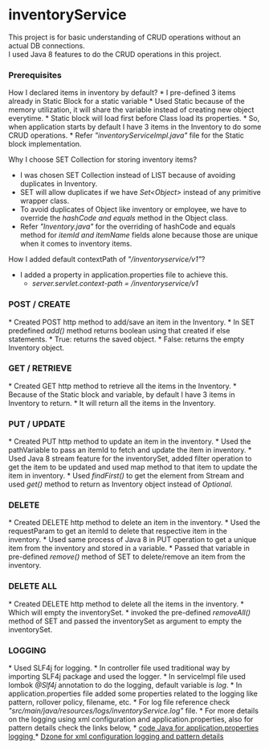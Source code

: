 # inventoryService
This project is for basic understanding of CRUD operations without an actual DB connections. <br>
I used Java 8 features to do the CRUD operations in this project.

<h3>Prerequisites </h3>
How I declared items in inventory by default?
* I pre-defined 3 items already in Static Block for a static variable
* Used Static because of the memory utilization, it will share the variable instead of creating new object everytime.
* Static block will load first before Class load its properties.
* So, when application starts by default I have 3 items in the Inventory to do some CRUD operations.
* Refer <i>"inventoryServiceImpl.java"</i> file for the Static block implementation.

Why I choose SET Collection for storing inventory items?
* I was chosen SET Collection instead of LIST because of avoiding duplicates in Inventory.
* SET will allow duplicates if we have  <i>Set<Object\></i> instead of any primitive wrapper class.
* To avoid duplicates of Object like inventory or employee, we have to override the <i>hashCode and equals</i> method in the Object class.
* Refer <i>"Inventory.java"</i> for the overriding of hashCode and equals method for <i>itemId and itemName</i> fields alone because those are unique when it comes to inventory items.

How I added default contextPath of <i>"/inventoryservice/v1"</i>?
* I added a property in application.properties file to achieve this.
  * <i>server.servlet.context-path = /inventoryservice/v1</i>

<h3>POST / CREATE</h3>
* Created POST http method to add/save an item in the Inventory.
* In SET predefined <i>add()</i> method returns boolean using that created if else statements.
    * True: returns the saved object.
    * False: returns the empty Inventory object.

<h3>GET / RETRIEVE</h3>
* Created GET http method to retrieve all the items in the Inventory.
* Because of the Static block and variable, by default I have 3 items in Inventory to return.
* It will return all the items in the Inventory.

<h3>PUT / UPDATE</h3>
* Created PUT http method to update an item in the inventory.
* Used the pathVariable to pass an itemId to fetch and update the item in inventory.
* Used Java 8 stream feature for the inventorySet, added filter operation to get the item to be updated and used map method to that item to update the item in inventory.
* Used <i>findFirst()</i> to get the element from Stream and used <i>get()</i> method to return as Inventory object instead of <i>Optional<Inventory\></i>.

<h3>DELETE</h3>
* Created DELETE http method to delete an item in the inventory.
* Used the requestParam to get an itemId to delete that respective item in the inventory.
* Used same process of Java 8 in PUT operation to get a unique item from the inventory and stored in a variable.
* Passed that variable in pre-defined <i>remove()</i> method of SET to delete/remove an item from the inventory.

<h3>DELETE ALL</h3>
* Created DELETE http method to delete all the items in the inventory.
* Which will empty the inventorySet.
* invoked the pre-defined <i>removeAll()</i> method of SET and passed the inventorySet as argument to empty the inventorySet.

<h3>LOGGING</h3>
* Used SLF4j for logging.
* In controller file used traditional way by importing SLF4j package and used the logger.
* In serviceImpl file used lombok <i>@Slf4j</i> annotation to do the logging, default variable is <i>log</i>.
* In application.properties file added some properties related to the logging like pattern, rollover policy, filename, etc.
* For log file reference check <i>"src/main/java/resources/logs/inventoryService.log"</i> file.
* For more details on the logging using xml configuration and application.properties, also for pattern details check the links below,
  * <a href="https://www.codejava.net/frameworks/spring-boot/logback-rolling-files-example#:~:text=Basically%2C%20you%20just%20need%20to%20specify%20the%20following,enable%20daily%20rolling%20files%20logging%3A%20logging.file.name%3DMyApp.log%20logging.pattern.rolling-file-name%3DMyApp-%25d%20%7Byyyy-MM-dd%7D.%25i.log"> code Java for application.properties logging </a>
  * <a href="https://dzone.com/articles/configuring-logback-with-spring-boot"> Dzone for xml configuration logging and pattern details </a>
